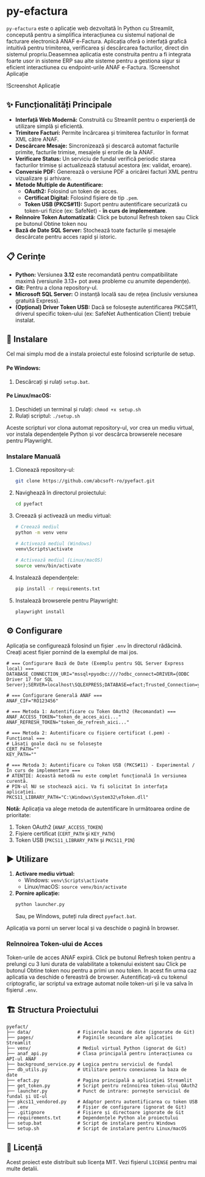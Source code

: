 # py-efactura

`py-efactura` este o aplicație web dezvoltată în Python cu Streamlit, concepută pentru a simplifica interacțiunea cu sistemul național de facturare electronică ANAF e-Factura. Aplicația oferă o interfață grafică intuitivă pentru trimiterea, verificarea și descărcarea facturilor, direct din sistemul propriu.Deasemnea aplicatia este construita pentru a fi integrata foarte usor in sisteme ERP sau alte sisteme pentru a gestiona sigur si eficient interactiunea cu endpoint-urile ANAF e-Factura. !Screenshot Aplicație

!Screenshot Aplicație

## ✨ Funcționalități Principale

*   **Interfață Web Modernă:** Construită cu Streamlit pentru o experiență de utilizare simplă și eficientă.
*   **Trimitere Facturi:** Permite încărcarea și trimiterea facturilor în format XML către ANAF.
*   **Descărcare Mesaje:** Sincronizează și descarcă automat facturile primite, facturile trimise, mesajele și erorile de la ANAF.
*   **Verificare Status:** Un serviciu de fundal verifică periodic starea facturilor trimise și actualizează statusul acestora (ex: validat, eroare).
*   **Conversie PDF:** Generează o versiune PDF a oricărei facturi XML pentru vizualizare și arhivare.
*   **Metode Multiple de Autentificare:**
    *   **OAuth2:** Folosind un token de acces.
    *   **Certificat Digital:** Folosind fișiere de tip `.pem`.
    *   **Token USB (PKCS#11):** Suport pentru autentificare securizată cu token-uri fizice (ex: SafeNet) - **în curs de implementare**.
*   **Reînnoire Token Automatizată:** Click pe butonul Refresh token sau Click pe butonul Obtine token nou
*   **Bază de Date SQL Server:** Stochează toate facturile și mesajele descărcate pentru acces rapid și istoric.

## 📋 Cerințe

*   **Python:** Versiunea **3.12** este recomandată pentru compatibilitate maximă (versiunile 3.13+ pot avea probleme cu anumite dependențe).
*   **Git:** Pentru a clona repository-ul.
*   **Microsoft SQL Server:** O instanță locală sau de rețea (inclusiv versiunea gratuită Express).
*   **(Opțional) Driver Token USB:** Dacă se folosește autentificarea PKCS#11, driverul specific token-ului (ex: SafeNet Authentication Client) trebuie instalat.

## 🚀 Instalare

Cel mai simplu mod de a instala proiectul este folosind scripturile de setup.

#### Pe Windows:
1.  Descărcați și rulați `setup.bat`.

#### Pe Linux/macOS:
1.  Deschideți un terminal și rulați: `chmod +x setup.sh`
2.  Rulați scriptul: `./setup.sh`

Aceste scripturi vor clona automat repository-ul, vor crea un mediu virtual, vor instala dependențele Python și vor descărca browserele necesare pentru Playwright.

### Instalare Manuală

1.  Clonează repository-ul:
    ```bash
    git clone https://github.com/abcsoft-ro/pyefact.git
    ```
2.  Navighează în directorul proiectului:
    ```bash
    cd pyefact
    ```
3.  Creează și activează un mediu virtual:
    ```bash
    # Creează mediul
    python -m venv venv
    
    # Activează mediul (Windows)
    venv\Scripts\activate
    
    # Activează mediul (Linux/macOS)
    source venv/bin/activate
    ```
4.  Instalează dependențele:
    ```bash
    pip install -r requirements.txt
    ```
5.  Instalează browserele pentru Playwright:
    ```bash
    playwright install
    ```

## ⚙️ Configurare

Aplicația se configurează folosind un fișier `.env` în directorul rădăcină. Creați acest fișier pornind de la exemplul de mai jos.

```env
# === Configurare Bază de Date (Exemplu pentru SQL Server Express local) ===
DATABASE_CONNECTION_URI="mssql+pyodbc:///?odbc_connect=DRIVER={ODBC Driver 17 for SQL Server};SERVER=localhost\SQLEXPRESS;DATABASE=efact;Trusted_Connection=yes"

# === Configurare Generală ANAF ===
ANAF_CIF="RO123456"

# === Metoda 1: Autentificare cu Token OAuth2 (Recomandat) ===
ANAF_ACCESS_TOKEN="token_de_acces_aici..."
ANAF_REFRESH_TOKEN="token_de_refresh_aici..."

# === Metoda 2: Autentificare cu fișiere certificat (.pem) - Funcțional ===
# Lăsați goale dacă nu se folosește
CERT_PATH=""
KEY_PATH=""

# === Metoda 3: Autentificare cu Token USB (PKCS#11) - Experimental / În curs de implementare ===
# ATENȚIE: Această metodă nu este complet funcțională în versiunea curentă.
# PIN-ul NU se stochează aici. Va fi solicitat în interfața aplicației.
PKCS11_LIBRARY_PATH="C:\Windows\System32\eToken.dll"
```

**Notă:** Aplicația va alege metoda de autentificare în următoarea ordine de prioritate:
1.  Token OAuth2 (`ANAF_ACCESS_TOKEN`)
2.  Fișiere certificat (`CERT_PATH` și `KEY_PATH`)
2.  Token USB (`PKCS11_LIBRARY_PATH` și `PKCS11_PIN`)

## ▶️ Utilizare

1.  **Activare mediu virtual:**
    *   Windows: `venv\Scripts\activate`
    *   Linux/macOS: `source venv/bin/activate`
2.  **Pornire aplicație:**
    ```bash
    python launcher.py
    ```
    Sau, pe Windows, puteți rula direct `pyefact.bat`.

Aplicația va porni un server local și va deschide o pagină în browser.

### Reînnoirea Token-ului de Acces

Token-urile de acces ANAF expiră. Click pe butonul Refresh token pentru a prelungi cu 3 luni durata de valabilitate a tokenului existent sau Click pe butonul Obtine token nou pentru a primi un nou token.
In acest fin urma caz aplicatia va deschide o fereastră de browser. Autentificați-vă cu tokenul criptografic, iar scriptul va extrage automat noile token-uri și le va salva în fișierul `.env`.

## 🏗️ Structura Proiectului

```
pyefact/
├── data/                 # Fișierele bazei de date (ignorate de Git)
├── pages/                # Paginile secundare ale aplicației Streamlit
├── venv/                 # Mediul virtual Python (ignorat de Git)
├── anaf_api.py           # Clasa principală pentru interacțiunea cu API-ul ANAF
├── background_service.py # Logica pentru serviciul de fundal
├── db_utils.py           # Utilitare pentru conexiunea la baza de date
├── efact.py              # Pagina principală a aplicației Streamlit
├── get_token.py          # Script pentru reînnoirea token-ului OAuth2
├── launcher.py           # Punct de intrare: pornește serviciul de fundal și UI-ul
├── pkcs11_vendored.py    # Adaptor pentru autentificarea cu token USB
├── .env                  # Fișier de configurare (ignorat de Git)
├── .gitignore            # Fișiere și directoare ignorate de Git
├── requirements.txt      # Dependențele Python ale proiectului
├── setup.bat             # Script de instalare pentru Windows
└── setup.sh              # Script de instalare pentru Linux/macOS
```

## 📄 Licență

Acest proiect este distribuit sub licența MIT. Vezi fișierul `LICENSE` pentru mai multe detalii.
